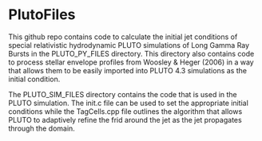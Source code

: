 # PlutoFiles
This github repo contains code to calculate the initial jet conditions of special relativistic hydrodynamic PLUTO simulations of Long Gamma Ray Bursts in the PLUTO_PY_FILES directory. This directory also contains code to process stellar envelope profiles from Woosley & Heger (2006) in a way that allows them to be easily imported into PLUTO 4.3 simulations as the initial condition.

The PLUTO_SIM_FILES directory contains the code that is used in the PLUTO simulation. The init.c file can be used to set the appropriate initial conditions while the TagCells.cpp file outlines the algorithm that allows PLUTO to adaptively refine the frid around the jet as the jet propagates through the domain.
